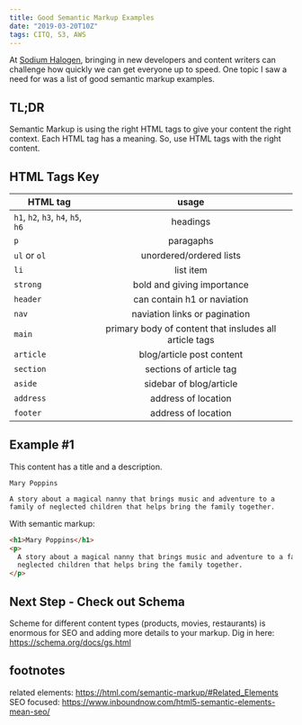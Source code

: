 ```yaml
---
title: Good Semantic Markup Examples
date: "2019-03-20T10Z"
tags: CITQ, S3, AWS
---
```


At [Sodium Halogen](https://sodiumhalogen.com?ref=csio), bringing in new developers and content writers can challenge how quickly we can get everyone up to speed. One topic I saw a need for was a list of good semantic markup examples.

## TL;DR

Semantic Markup is using the right HTML tags to give your content the right context. Each HTML tag has a meaning. So, use HTML tags with the right content.

## HTML Tags Key

| HTML tag                           |                         usage                          |
| ---------------------------------- | :----------------------------------------------------: |
| `h1`, `h2`, `h3`, `h4`, `h5`, `h6` |                        headings                        |
| `p`                                |                       paragaphs                        |
| `ul` or `ol`                       |                unordered/ordered lists                 |
| `li`                               |                       list item                        |
| `strong`                           |               bold and giving importance               |
| `header`                           |              can contain h1 or naviation               |
| `nav`                              |             naviation links or pagination              |
| `main`                             | primary body of content that insludes all article tags |
| `article`                          |               blog/article post content                |
| `section`                          |                sections of article tag                 |
| `aside`                            |                sidebar of blog/article                 |
| `address`                          |                  address of location                   |
| `footer`                           |                  address of location                   |

## Example #1

This content has a title and a description.

```
Mary Poppins

A story about a magical nanny that brings music and adventure to a family of neglected children that helps bring the family together.
```

With semantic markup:

```html
<h1>Mary Poppins</h1>
<p>
  A story about a magical nanny that brings music and adventure to a family of
  neglected children that helps bring the family together.
</p>
```

## Next Step - Check out Schema

Scheme for different content types (products, movies, restaurants) is enormous for SEO and adding more details to your markup. Dig in here: https://schema.org/docs/gs.html

## footnotes

related elements: https://html.com/semantic-markup/#Related_Elements
SEO focused: https://www.inboundnow.com/html5-semantic-elements-mean-seo/
